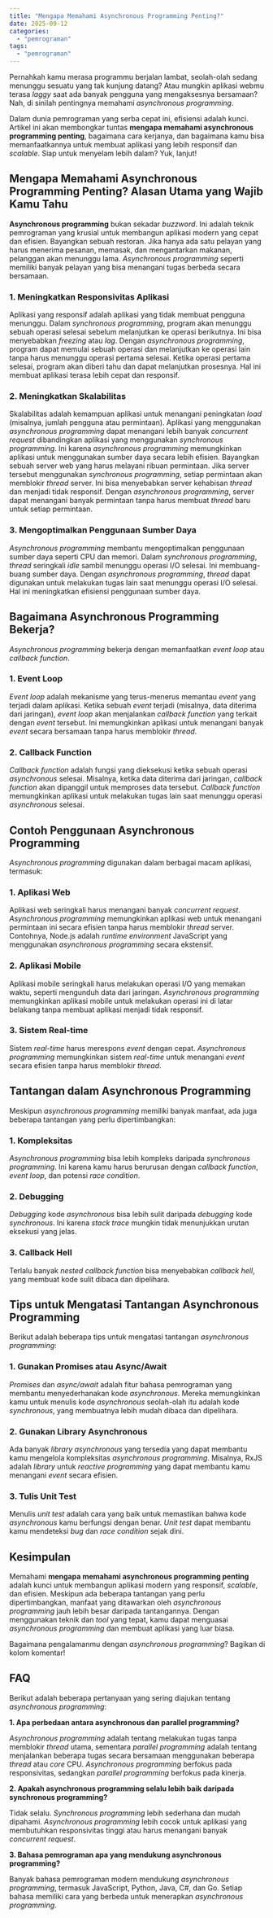 ```yaml
---
title: "Mengapa Memahami Asynchronous Programming Penting?"
date: 2025-09-12
categories: 
  - "pemrograman"
tags: 
  - "pemrograman"
---
```


Pernahkah kamu merasa programmu berjalan lambat, seolah-olah sedang menunggu sesuatu yang tak kunjung datang? Atau mungkin aplikasi webmu terasa _laggy_ saat ada banyak pengguna yang mengaksesnya bersamaan? Nah, di sinilah pentingnya memahami _asynchronous programming_.

Dalam dunia pemrograman yang serba cepat ini, efisiensi adalah kunci. Artikel ini akan membongkar tuntas **mengapa memahami asynchronous programming penting**, bagaimana cara kerjanya, dan bagaimana kamu bisa memanfaatkannya untuk membuat aplikasi yang lebih responsif dan _scalable_. Siap untuk menyelam lebih dalam? Yuk, lanjut!

## Mengapa Memahami Asynchronous Programming Penting? Alasan Utama yang Wajib Kamu Tahu

**Asynchronous programming** bukan sekadar _buzzword_. Ini adalah teknik pemrograman yang krusial untuk membangun aplikasi modern yang cepat dan efisien. Bayangkan sebuah restoran. Jika hanya ada satu pelayan yang harus menerima pesanan, memasak, dan mengantarkan makanan, pelanggan akan menunggu lama. _Asynchronous programming_ seperti memiliki banyak pelayan yang bisa menangani tugas berbeda secara bersamaan.

### 1\. Meningkatkan Responsivitas Aplikasi

Aplikasi yang responsif adalah aplikasi yang tidak membuat pengguna menunggu. Dalam _synchronous programming_, program akan menunggu sebuah operasi selesai sebelum melanjutkan ke operasi berikutnya. Ini bisa menyebabkan _freezing_ atau _lag_. Dengan _asynchronous programming_, program dapat memulai sebuah operasi dan melanjutkan ke operasi lain tanpa harus menunggu operasi pertama selesai. Ketika operasi pertama selesai, program akan diberi tahu dan dapat melanjutkan prosesnya. Hal ini membuat aplikasi terasa lebih cepat dan responsif.

### 2\. Meningkatkan Skalabilitas

Skalabilitas adalah kemampuan aplikasi untuk menangani peningkatan _load_ (misalnya, jumlah pengguna atau permintaan). Aplikasi yang menggunakan _asynchronous programming_ dapat menangani lebih banyak _concurrent request_ dibandingkan aplikasi yang menggunakan _synchronous programming_. Ini karena _asynchronous programming_ memungkinkan aplikasi untuk menggunakan sumber daya secara lebih efisien. Bayangkan sebuah server web yang harus melayani ribuan permintaan. Jika server tersebut menggunakan _synchronous programming_, setiap permintaan akan memblokir _thread_ server. Ini bisa menyebabkan server kehabisan _thread_ dan menjadi tidak responsif. Dengan _asynchronous programming_, server dapat menangani banyak permintaan tanpa harus membuat _thread_ baru untuk setiap permintaan.

### 3\. Mengoptimalkan Penggunaan Sumber Daya

_Asynchronous programming_ membantu mengoptimalkan penggunaan sumber daya seperti CPU dan memori. Dalam _synchronous programming_, _thread_ seringkali _idle_ sambil menunggu operasi I/O selesai. Ini membuang-buang sumber daya. Dengan _asynchronous programming_, _thread_ dapat digunakan untuk melakukan tugas lain saat menunggu operasi I/O selesai. Hal ini meningkatkan efisiensi penggunaan sumber daya.

## Bagaimana Asynchronous Programming Bekerja?

_Asynchronous programming_ bekerja dengan memanfaatkan _event loop_ atau _callback function_.

### 1\. Event Loop

_Event loop_ adalah mekanisme yang terus-menerus memantau _event_ yang terjadi dalam aplikasi. Ketika sebuah _event_ terjadi (misalnya, data diterima dari jaringan), _event loop_ akan menjalankan _callback function_ yang terkait dengan _event_ tersebut. Ini memungkinkan aplikasi untuk menangani banyak _event_ secara bersamaan tanpa harus memblokir _thread_.

### 2\. Callback Function

_Callback function_ adalah fungsi yang dieksekusi ketika sebuah operasi _asynchronous_ selesai. Misalnya, ketika data diterima dari jaringan, _callback function_ akan dipanggil untuk memproses data tersebut. _Callback function_ memungkinkan aplikasi untuk melakukan tugas lain saat menunggu operasi _asynchronous_ selesai.

## Contoh Penggunaan Asynchronous Programming

_Asynchronous programming_ digunakan dalam berbagai macam aplikasi, termasuk:

### 1\. Aplikasi Web

Aplikasi web seringkali harus menangani banyak _concurrent request_. _Asynchronous programming_ memungkinkan aplikasi web untuk menangani permintaan ini secara efisien tanpa harus memblokir _thread_ server. Contohnya, Node.js adalah _runtime environment_ JavaScript yang menggunakan _asynchronous programming_ secara ekstensif.

### 2\. Aplikasi Mobile

Aplikasi mobile seringkali harus melakukan operasi I/O yang memakan waktu, seperti mengunduh data dari jaringan. _Asynchronous programming_ memungkinkan aplikasi mobile untuk melakukan operasi ini di latar belakang tanpa membuat aplikasi menjadi tidak responsif.

### 3\. Sistem Real-time

Sistem _real-time_ harus merespons _event_ dengan cepat. _Asynchronous programming_ memungkinkan sistem _real-time_ untuk menangani _event_ secara efisien tanpa harus memblokir _thread_.

## Tantangan dalam Asynchronous Programming

Meskipun _asynchronous programming_ memiliki banyak manfaat, ada juga beberapa tantangan yang perlu dipertimbangkan:

### 1\. Kompleksitas

_Asynchronous programming_ bisa lebih kompleks daripada _synchronous programming_. Ini karena kamu harus berurusan dengan _callback function_, _event loop_, dan potensi _race condition_.

### 2\. Debugging

_Debugging_ kode _asynchronous_ bisa lebih sulit daripada _debugging_ kode _synchronous_. Ini karena _stack trace_ mungkin tidak menunjukkan urutan eksekusi yang jelas.

### 3\. Callback Hell

Terlalu banyak _nested callback function_ bisa menyebabkan _callback hell_, yang membuat kode sulit dibaca dan dipelihara.

## Tips untuk Mengatasi Tantangan Asynchronous Programming

Berikut adalah beberapa tips untuk mengatasi tantangan _asynchronous programming_:

### 1\. Gunakan Promises atau Async/Await

_Promises_ dan _async/await_ adalah fitur bahasa pemrograman yang membantu menyederhanakan kode _asynchronous_. Mereka memungkinkan kamu untuk menulis kode _asynchronous_ seolah-olah itu adalah kode _synchronous_, yang membuatnya lebih mudah dibaca dan dipelihara.

### 2\. Gunakan Library Asynchronous

Ada banyak _library asynchronous_ yang tersedia yang dapat membantu kamu mengelola kompleksitas _asynchronous programming_. Misalnya, RxJS adalah _library_ untuk _reactive programming_ yang dapat membantu kamu menangani _event_ secara efisien.

### 3\. Tulis Unit Test

Menulis _unit test_ adalah cara yang baik untuk memastikan bahwa kode _asynchronous_ kamu berfungsi dengan benar. _Unit test_ dapat membantu kamu mendeteksi _bug_ dan _race condition_ sejak dini.

## Kesimpulan

Memahami **mengapa memahami asynchronous programming penting** adalah kunci untuk membangun aplikasi modern yang responsif, _scalable_, dan efisien. Meskipun ada beberapa tantangan yang perlu dipertimbangkan, manfaat yang ditawarkan oleh _asynchronous programming_ jauh lebih besar daripada tantangannya. Dengan menggunakan teknik dan _tool_ yang tepat, kamu dapat menguasai _asynchronous programming_ dan membuat aplikasi yang luar biasa.

Bagaimana pengalamanmu dengan _asynchronous programming_? Bagikan di kolom komentar!

## FAQ

Berikut adalah beberapa pertanyaan yang sering diajukan tentang _asynchronous programming_:

**1\. Apa perbedaan antara asynchronous dan parallel programming?**

_Asynchronous programming_ adalah tentang melakukan tugas tanpa memblokir _thread_ utama, sementara _parallel programming_ adalah tentang menjalankan beberapa tugas secara bersamaan menggunakan beberapa _thread_ atau _core_ CPU. _Asynchronous programming_ berfokus pada responsivitas, sedangkan _parallel programming_ berfokus pada kinerja.

**2\. Apakah asynchronous programming selalu lebih baik daripada synchronous programming?**

Tidak selalu. _Synchronous programming_ lebih sederhana dan mudah dipahami. _Asynchronous programming_ lebih cocok untuk aplikasi yang membutuhkan responsivitas tinggi atau harus menangani banyak _concurrent request_.

**3\. Bahasa pemrograman apa yang mendukung asynchronous programming?**

Banyak bahasa pemrograman modern mendukung _asynchronous programming_, termasuk JavaScript, Python, Java, C#, dan Go. Setiap bahasa memiliki cara yang berbeda untuk menerapkan _asynchronous programming_.
